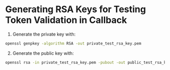 # Generating RSA Keys for Testing Token Validation in Callback

1. Generate the private key with:

```sh
openssl genpkey -algorithm RSA -out private_test_rsa_key.pem
```

2. Generate the public key with:

```sh
openssl rsa -in private_test_rsa_key.pem -pubout -out public_test_rsa_key.pem
```
